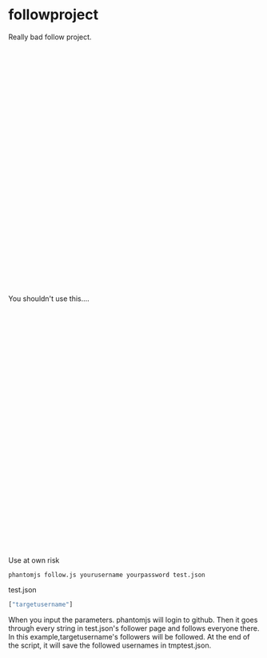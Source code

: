 # followproject
Really bad follow project. 

<br><br>
<br><br>

<br><br>
<br><br>

<br><br>
<br><br>

<br><br>
<br><br>

<br><br>
<br><br>

<br><br>
<br><br>


You shouldn't use this....



<br><br>
<br><br>

<br><br>
<br><br>


<br><br>
<br><br>

<br><br>
<br><br>


<br><br>
<br><br>

<br><br>
<br><br>


Use at own risk
```
phantomjs follow.js yourusername yourpassword test.json
```

test.json
```javascript
["targetusername"]
```

When you input the parameters. phantomjs will login to github. Then it goes through every string in test.json's follower page and follows everyone there. In this example,targetusername's followers will be followed. At the end of the script, it will save the followed usernames in tmptest.json.






